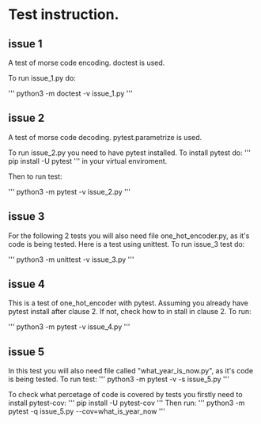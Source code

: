 # Test instruction.

## issue 1
A test of morse code encoding.
doctest is used.

To run issue_1.py do:

'''
python3 -m doctest -v issue_1.py
'''

## issue 2
A test of morse code decoding.
pytest.parametrize is used.

To run issue_2.py you need to have pytest installed.
To install pytest do:
'''
pip install -U pytest
'''
in your virtual enviroment.



Then to run test:

'''
python3 -m pytest -v issue_2.py
'''

## issue 3
For the following 2 tests you will also need file one_hot_encoder.py, as it's code is being tested.
Here is a test using unittest.
To run issue_3 test do:

'''
python3 -m unittest -v issue_3.py
'''

## issue 4
This is a test of one_hot_encoder with pytest.
Assuming you already have pytest install after clause 2. If not, check how to in stall in clause 2. 
To run:

'''
python3 -m pytest -v issue_4.py
'''

## issue 5
In this test you will also need file called "what_year_is_now.py", as it's code is being tested.
To run test:
'''
python3 -m pytest -v -s issue_5.py
'''

To check what percetage of code is covered by tests you firstly need to install pytest-cov:
'''
pip install -U pytest-cov
'''
Then run:
'''
python3 -m pytest -q issue_5.py --cov=what_is_year_now
'''